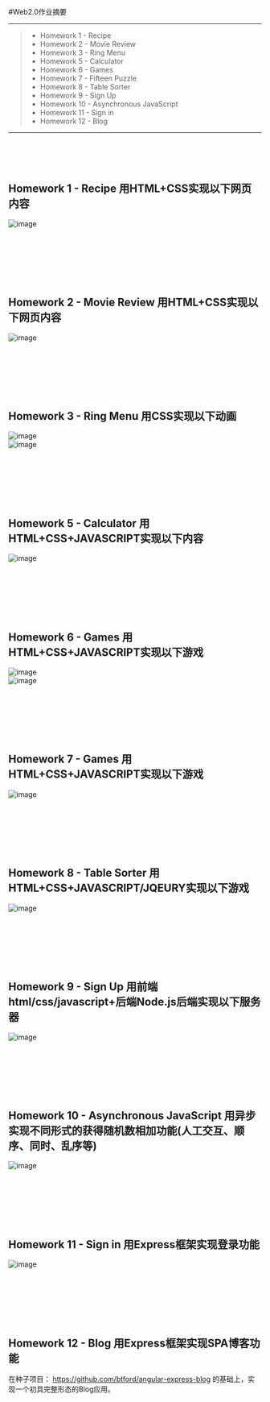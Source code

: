 #Web2.0作业摘要

------

> * Homework 1 - Recipe
> * Homework 2 - Movie Review
> * Homework 3 - Ring Menu
> * Homework 5 - Calculator
> * Homework 6 - Games
> * Homework 7 - Fifteen Puzzle
> * Homework 8 - Table Sorter
> * Homework 9 - Sign Up
> * Homework 10 - Asynchronous JavaScript
> * Homework 11 - Sign in
> * Homework 12 - Blog

------
<br><br><br>
## Homework 1 - Recipe 用HTML+CSS实现以下网页内容<br>
![image](https://github.com/luguanxing/Web-Projects/blob/master/Web2.0-homework/pictures/week01.png?raw=true)<br>
<br><br><br><br><br><br>
## Homework 2 - Movie Review 用HTML+CSS实现以下网页内容<br>
![image](https://github.com/luguanxing/Web-Projects/blob/master/Web2.0-homework/pictures/week02.png?raw=true)<br>
<br><br><br><br><br><br>
## Homework 3 - Ring Menu 用CSS实现以下动画<br>
![image](https://github.com/luguanxing/Web-Projects/blob/master/Web2.0-homework/pictures/week03_1.png?raw=true)<br>
![image](https://github.com/luguanxing/Web-Projects/blob/master/Web2.0-homework/pictures/week03_2.png?raw=true)<br>
<br><br><br><br><br><br>
## Homework 5 - Calculator 用HTML+CSS+JAVASCRIPT实现以下内容<br>
![image](https://github.com/luguanxing/Web-Projects/blob/master/Web2.0-homework/pictures/week05.png?raw=true)<br>
<br><br><br><br><br><br>
## Homework 6 - Games 用HTML+CSS+JAVASCRIPT实现以下游戏<br>
![image](https://github.com/luguanxing/Web-Projects/blob/master/Web2.0-homework/pictures/week06_1.png?raw=true)<br>
![image](https://github.com/luguanxing/Web-Projects/blob/master/Web2.0-homework/pictures/week06_2.png?raw=true)<br>
<br><br><br><br><br><br>
## Homework 7 - Games 用HTML+CSS+JAVASCRIPT实现以下游戏<br>
![image](https://github.com/luguanxing/Web-Projects/blob/master/Web2.0-homework/pictures/week07.png?raw=true)<br>
<br><br><br><br><br><br>
## Homework 8 - Table Sorter 用HTML+CSS+JAVASCRIPT/JQEURY实现以下游戏<br>
![image](https://github.com/luguanxing/Web-Projects/blob/master/Web2.0-homework/pictures/week08.png?raw=true)<br>
<br><br><br><br><br><br>
## Homework 9 - Sign Up 用前端html/css/javascript+后端Node.js后端实现以下服务器<br>
![image](https://github.com/luguanxing/Web-Projects/blob/master/Web2.0-homework/pictures/week09.jpg?raw=true)<br>
<br><br><br><br><br><br>
## Homework 10 - Asynchronous JavaScript 用异步实现不同形式的获得随机数相加功能(人工交互、顺序、同时、乱序等)<br>
![image](https://github.com/luguanxing/Web-Projects/blob/master/Web2.0-homework/pictures/week10.png?raw=true)<br>
<br><br><br><br><br><br>
## Homework 11 - Sign in 用Express框架实现登录功能
![image](https://github.com/luguanxing/Web-Projects/blob/master/Web2.0-homework/pictures/week11.jpg?raw=true)<br>
<br><br><br><br><br><br>
## Homework 12 - Blog 用Express框架实现SPA博客功能
在种子项目： https://github.com/btford/angular-express-blog 的基础上，实现一个初具完整形态的Blog应用。
